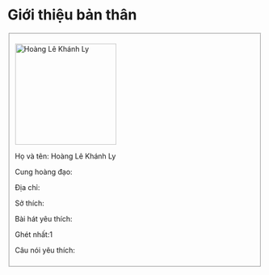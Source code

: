 <!DOCTYPE html>
<html>
<body>
	<h1> Giới thiệu bản thân</h1>
	<fieldset>
	<p><img src="https://scontent.fhan14-1.fna.fbcdn.net/v/t39.30808-6/465891713_1440555903999379_5393277761692858631_n.jpg?_nc_cat=101&ccb=1-7&_nc_sid=6ee11a&_nc_eui2=AeEdNUnSgJfk0KIKnY8hngGRYi36hpqZkBhiLfqGmpmQGPm6EfHio4YjLC3Fg-vNJI3WdyQKTFbYAPRtrvftXGbV&_nc_ohc=sUhjVk_CHoQQ7kNvgFsmVWC&_nc_zt=23&_nc_ht=scontent.fhan14-1.fna&_nc_gid=ARYM--pSqGbeivdirR4fxYF&oh=00_AYBBhY3xJNvEBGDcwB1Q1xEHprXpEsEzoGG3tNTbUgDbnw&oe=6748F5FA" alt="Hoàng Lê Khánh Ly" width="200"></p>
	<p>Họ và tên: Hoàng Lê Khánh Ly</p>
	<p>Cung hoàng đạo:</p>
	<p>Địa chỉ:</p>
	<p>Sở thích:</p>
	<p>Bài hát yêu thích:</p>
	<p>Ghét nhất:1</p>
	<p>Câu nói yêu thích:</p>
</fieldset>
</body>
</html>
